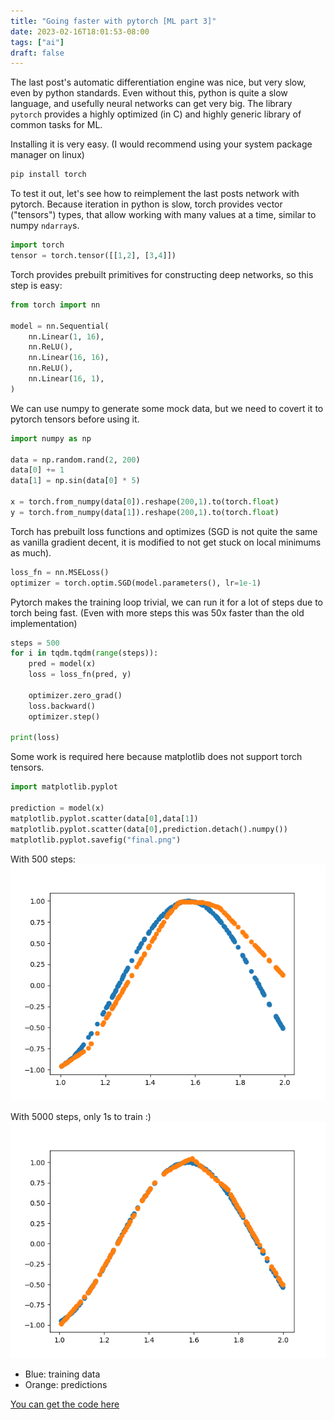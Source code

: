 ```yaml
---
title: "Going faster with pytorch [ML part 3]"
date: 2023-02-16T18:01:53-08:00
tags: ["ai"]
draft: false
---
```


The last post's automatic differentiation engine was nice, but very slow, even by python standards.
Even without this, python is quite a slow language, and usefully neural networks can get very big.
The library `pytorch` provides a highly optimized (in C) and highly generic library of common tasks for ML.


Installing it is very easy. (I would recommend using your system package manager on linux)

```sh
pip install torch
```

To test it out, let's see how to reimplement the last posts network with pytorch.
Because iteration in python is slow, torch provides vector ("tensors") types, that allow working with many values at a time, similar to numpy `ndarray`s.

```py
import torch
tensor = torch.tensor([[1,2], [3,4]])
```

Torch provides prebuilt primitives for constructing deep networks, so this step is easy:

```py
from torch import nn

model = nn.Sequential(
    nn.Linear(1, 16),
    nn.ReLU(),
    nn.Linear(16, 16),
    nn.ReLU(),
    nn.Linear(16, 1),
)
```

We can use numpy to generate some mock data, but we need to covert it to pytorch tensors before using it.

```py
import numpy as np

data = np.random.rand(2, 200)
data[0] += 1
data[1] = np.sin(data[0] * 5)

x = torch.from_numpy(data[0]).reshape(200,1).to(torch.float)
y = torch.from_numpy(data[1]).reshape(200,1).to(torch.float)
```

Torch has prebuilt loss functions and optimizes (SGD is not quite the same as vanilla gradient decent, it is modified to not get stuck on local minimums as much). 

```py
loss_fn = nn.MSELoss()
optimizer = torch.optim.SGD(model.parameters(), lr=1e-1)
```

Pytorch makes the training loop trivial, we can run it for a lot of steps due to torch being fast. (Even with more steps this was 50x faster than the old implementation)

```py
steps = 500
for i in tqdm.tqdm(range(steps)):
    pred = model(x)
    loss = loss_fn(pred, y)

    optimizer.zero_grad()
    loss.backward()
    optimizer.step()

print(loss)
```

Some work is required here because matplotlib does not support torch tensors.

```py
import matplotlib.pyplot

prediction = model(x)
matplotlib.pyplot.scatter(data[0],data[1])
matplotlib.pyplot.scatter(data[0],prediction.detach().numpy())
matplotlib.pyplot.savefig("final.png")
```

With 500 steps:
![](final.png)

With 5000 steps, only 1s to train :)
![](final2.png)

- Blue: training data
- Orange: predictions

[You can get the code here](ml3.py)
